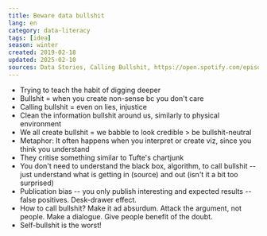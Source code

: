 ```yaml
---
title: Beware data bullshit
lang: en
category: data-literacy
tags: [idea]
season: winter
created: 2019-02-18
updated: 2025-02-10
sources: Data Stories, Calling Bullshit, https://open.spotify.com/episode/192ZTX8K36SUCct1V9IGsJ?si=GH5q8CqURomk7VMNX01Wrg
---
```


- Trying to teach the habit of digging deeper
- Bullshit = when you create non-sense bc you don't care
- Calling bullshit = even on lies, injustice
- Clean the information bullshit around us, similarly to physical environment
- We all create bullshit = we babble to look credible > be bullshit-neutral
- Metaphor: It often happens when you interpret or create viz, since you think you understand
- They critise something similar to Tufte's chartjunk
- You don't need to understand the black box, algorithm, to call bullshit -- just understand what is getting in (source) and out (isn't it a bit too surprised)
- Publication bias -- you only publish interesting and expected results -- false positives. Desk-drawer effect.
- How to call bullshit? Make it ad absurdum. Attack the argument, not people. Make a dialogue. Give people benefit of the doubt.
- Self-bullshit is the worst!
